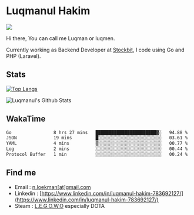 
# Luqmanul Hakim

![](https://komarev.com/ghpvc/?username=luqman-v1)

Hi there, You can call me Luqman or luqmen.

Currently working as Backend Developer at [Stockbit](https://stockbit.com/), I code using Go and PHP (Laravel).
## Stats

[![Top Langs](https://github-readme-stats.vercel.app/api/top-langs/?username=luqman-v1&layout=compact)](https://github.com/anuraghazra/github-readme-stats)

![Luqmanul's Github Stats](https://github-readme-stats.vercel.app/api?username=luqman-v1&show_icons=true)


## WakaTime 

<!--START_SECTION:waka-->

```txt
Go                8 hrs 27 mins   ███████████████████████▓░   94.88 %
JSON              19 mins         █░░░░░░░░░░░░░░░░░░░░░░░░   03.61 %
YAML              4 mins          ▒░░░░░░░░░░░░░░░░░░░░░░░░   00.77 %
Log               2 mins          ░░░░░░░░░░░░░░░░░░░░░░░░░   00.44 %
Protocol Buffer   1 min           ░░░░░░░░░░░░░░░░░░░░░░░░░   00.24 %
```

<!--END_SECTION:waka-->


## Find me 

- Email : [n.loekman[at]gmail.com](mailto:n.loekman@gmail.com)
- Linkedin : [https://www.linkedin.com/in/luqmanul-hakim-783692127/](https://www.linkedin.com/in/luqmanul-hakim-783692127/)
- Steam : [L.E.G.O.W.O](https://steamcommunity.com/id/fuukmans) especially DOTA


